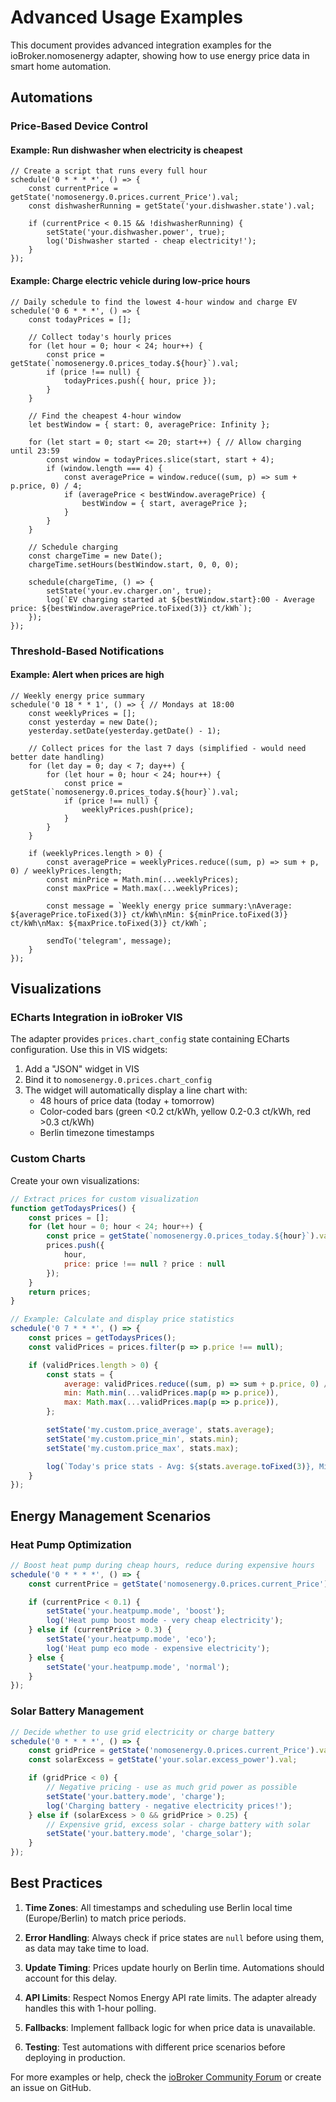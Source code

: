# Advanced Usage Examples

This document provides advanced integration examples for the ioBroker.nomosenergy adapter, showing how to use energy price data in smart home automation.

## Automations

### Price-Based Device Control

#### Example: Run dishwasher when electricity is cheapest
```
// Create a script that runs every full hour
schedule('0 * * * *', () => {
    const currentPrice = getState('nomosenergy.0.prices.current_Price').val;
    const dishwasherRunning = getState('your.dishwasher.state').val;

    if (currentPrice < 0.15 && !dishwasherRunning) {
        setState('your.dishwasher.power', true);
        log('Dishwasher started - cheap electricity!');
    }
});
```

#### Example: Charge electric vehicle during low-price hours
```
// Daily schedule to find the lowest 4-hour window and charge EV
schedule('0 6 * * *', () => {
    const todayPrices = [];

    // Collect today's hourly prices
    for (let hour = 0; hour < 24; hour++) {
        const price = getState(`nomosenergy.0.prices_today.${hour}`).val;
        if (price !== null) {
            todayPrices.push({ hour, price });
        }
    }

    // Find the cheapest 4-hour window
    let bestWindow = { start: 0, averagePrice: Infinity };

    for (let start = 0; start <= 20; start++) { // Allow charging until 23:59
        const window = todayPrices.slice(start, start + 4);
        if (window.length === 4) {
            const averagePrice = window.reduce((sum, p) => sum + p.price, 0) / 4;
            if (averagePrice < bestWindow.averagePrice) {
                bestWindow = { start, averagePrice };
            }
        }
    }

    // Schedule charging
    const chargeTime = new Date();
    chargeTime.setHours(bestWindow.start, 0, 0, 0);

    schedule(chargeTime, () => {
        setState('your.ev.charger.on', true);
        log(`EV charging started at ${bestWindow.start}:00 - Average price: ${bestWindow.averagePrice.toFixed(3)} ct/kWh`);
    });
});
```

### Threshold-Based Notifications

#### Example: Alert when prices are high
```
// Weekly energy price summary
schedule('0 18 * * 1', () => { // Mondays at 18:00
    const weeklyPrices = [];
    const yesterday = new Date();
    yesterday.setDate(yesterday.getDate() - 1);

    // Collect prices for the last 7 days (simplified - would need better date handling)
    for (let day = 0; day < 7; day++) {
        for (let hour = 0; hour < 24; hour++) {
            const price = getState(`nomosenergy.0.prices_today.${hour}`).val;
            if (price !== null) {
                weeklyPrices.push(price);
            }
        }
    }

    if (weeklyPrices.length > 0) {
        const averagePrice = weeklyPrices.reduce((sum, p) => sum + p, 0) / weeklyPrices.length;
        const minPrice = Math.min(...weeklyPrices);
        const maxPrice = Math.max(...weeklyPrices);

        const message = `Weekly energy price summary:\nAverage: ${averagePrice.toFixed(3)} ct/kWh\nMin: ${minPrice.toFixed(3)} ct/kWh\nMax: ${maxPrice.toFixed(3)} ct/kWh`;

        sendTo('telegram', message);
    }
});
```

## Visualizations

### ECharts Integration in ioBroker VIS

The adapter provides `prices.chart_config` state containing ECharts configuration. Use this in VIS widgets:

1. Add a "JSON" widget in VIS
2. Bind it to `nomosenergy.0.prices.chart_config`
3. The widget will automatically display a line chart with:
   - 48 hours of price data (today + tomorrow)
   - Color-coded bars (green <0.2 ct/kWh, yellow 0.2-0.3 ct/kWh, red >0.3 ct/kWh)
   - Berlin timezone timestamps

### Custom Charts

Create your own visualizations:

```javascript
// Extract prices for custom visualization
function getTodaysPrices() {
    const prices = [];
    for (let hour = 0; hour < 24; hour++) {
        const price = getState(`nomosenergy.0.prices_today.${hour}`).val;
        prices.push({
            hour,
            price: price !== null ? price : null
        });
    }
    return prices;
}

// Example: Calculate and display price statistics
schedule('0 7 * * *', () => {
    const prices = getTodaysPrices();
    const validPrices = prices.filter(p => p.price !== null);

    if (validPrices.length > 0) {
        const stats = {
            average: validPrices.reduce((sum, p) => sum + p.price, 0) / validPrices.length,
            min: Math.min(...validPrices.map(p => p.price)),
            max: Math.max(...validPrices.map(p => p.price)),
        };

        setState('my.custom.price_average', stats.average);
        setState('my.custom.price_min', stats.min);
        setState('my.custom.price_max', stats.max);

        log(`Today's price stats - Avg: ${stats.average.toFixed(3)}, Min: ${stats.min.toFixed(3)}, Max: ${stats.max.toFixed(3)} ct/kWh`);
    }
});
```

## Energy Management Scenarios

### Heat Pump Optimization
```javascript
// Boost heat pump during cheap hours, reduce during expensive hours
schedule('0 * * * *', () => {
    const currentPrice = getState('nomosenergy.0.prices.current_Price').val;

    if (currentPrice < 0.1) {
        setState('your.heatpump.mode', 'boost');
        log('Heat pump boost mode - very cheap electricity');
    } else if (currentPrice > 0.3) {
        setState('your.heatpump.mode', 'eco');
        log('Heat pump eco mode - expensive electricity');
    } else {
        setState('your.heatpump.mode', 'normal');
    }
});
```

### Solar Battery Management
```javascript
// Decide whether to use grid electricity or charge battery
schedule('0 * * * *', () => {
    const gridPrice = getState('nomosenergy.0.prices.current_Price').val;
    const solarExcess = getState('your.solar.excess_power').val;

    if (gridPrice < 0) {
        // Negative pricing - use as much grid power as possible
        setState('your.battery.mode', 'charge');
        log('Charging battery - negative electricity prices!');
    } else if (solarExcess > 0 && gridPrice > 0.25) {
        // Expensive grid, excess solar - charge battery with solar
        setState('your.battery.mode', 'charge_solar');
    }
});
```

## Best Practices

1. **Time Zones**: All timestamps and scheduling use Berlin local time (Europe/Berlin) to match price periods.

2. **Error Handling**: Always check if price states are `null` before using them, as data may take time to load.

3. **Update Timing**: Prices update hourly on Berlin time. Automations should account for this delay.

4. **API Limits**: Respect Nomos Energy API rate limits. The adapter already handles this with 1-hour polling.

5. **Fallbacks**: Implement fallback logic for when price data is unavailable.

6. **Testing**: Test automations with different price scenarios before deploying in production.

For more examples or help, check the [ioBroker Community Forum](https://forum.iobroker.net) or create an issue on GitHub.
